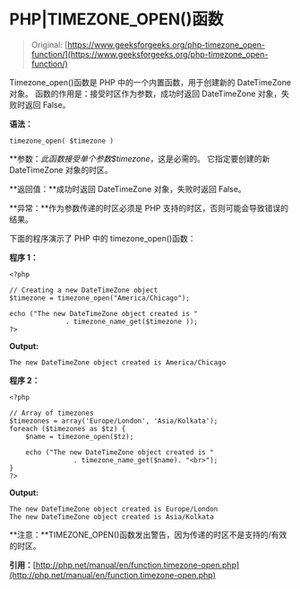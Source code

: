 # PHP|TIMEZONE_OPEN()函数

> Original: [https://www.geeksforgeeks.org/php-timezone_open-function/](https://www.geeksforgeeks.org/php-timezone_open-function/)

Timezone_open()函数是 PHP 中的一个内置函数，用于创建新的 DateTimeZone 对象。 函数的作用是：接受时区作为参数，成功时返回 DateTimeZone 对象，失败时返回 False。

**语法：**

```
timezone_open( $timezone )
```

**参数：**此函数接受单个参数*$timezone*，这是必需的。 它指定要创建的新 DateTimeZone 对象的时区。

**返回值：**成功时返回 DateTimeZone 对象，失败时返回 False。

**异常：**作为参数传递的时区必须是 PHP 支持的时区，否则可能会导致错误的结果。

下面的程序演示了 PHP 中的 timezone_open()函数：

**程序 1：**

```
<?php

// Creating a new DateTimeZone object
$timezone = timezone_open("America/Chicago");

echo ("The new DateTimeZone object created is " 
              . timezone_name_get($timezone ));
?>
```

**Output:**

```
The new DateTimeZone object created is America/Chicago

```

**程序 2：**

```
<?php

// Array of timezones
$timezones = array('Europe/London', 'Asia/Kolkata');
foreach ($timezones as $tz) {
    $name = timezone_open($tz);

    echo ("The new DateTimeZone object created is "
                . timezone_name_get($name). "<br>");
}
?>
```

**Output:**

```
The new DateTimeZone object created is Europe/London
The new DateTimeZone object created is Asia/Kolkata

```

**注意：**TIMEZONE_OPEN()函数发出警告，因为传递的时区不是支持的/有效的时区。

**引用：**[http://php.net/manual/en/function.timezone-open.php](http://php.net/manual/en/function.timezone-open.php)